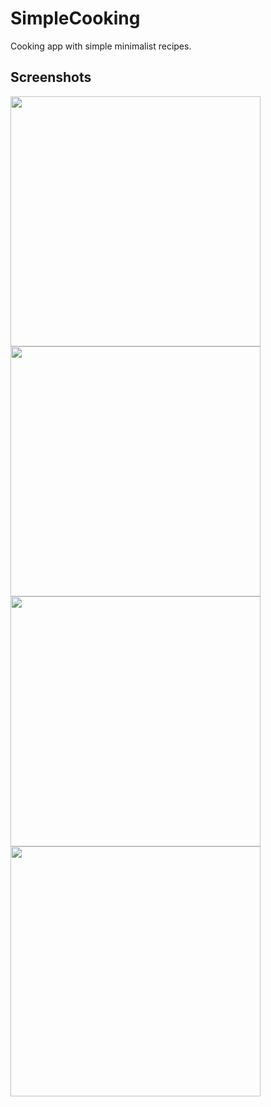 # SimpleCooking

Cooking app with simple minimalist recipes.

## Screenshots

<img src="https://raw.githubusercontent.com/benarmstead/SimpleCooking/master/README_IMAGES/home.jpg" width="400"/><a> </a><img src="https://raw.githubusercontent.com/benarmstead/SimpleCooking/master/README_IMAGES/shot1.jpg" width="400"/><a> </a><img src="https://raw.githubusercontent.com/benarmstead/SimpleCooking/master/README_IMAGES/shot2.jpg" width="400"/><a> </a><img src="https://raw.githubusercontent.com/benarmstead/SimpleCooking/master/README_IMAGES/shot3.jpg" width="400"/>

